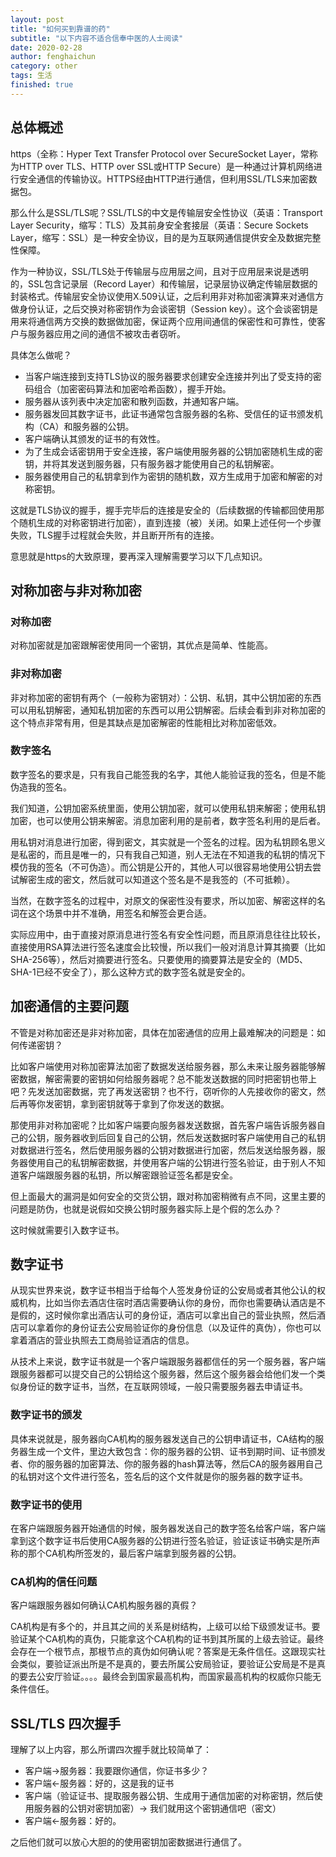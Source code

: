 ```yaml
---
layout: post
title: "如何买到靠谱的药"
subtitle: "以下内容不适合信奉中医的人士阅读"
date: 2020-02-28
author: fenghaichun
category: other
tags: 生活
finished: true
---
```



## 总体概述

https（全称：Hyper Text Transfer Protocol over SecureSocket Layer，常称为HTTP over TLS、HTTP over SSL或HTTP Secure）是一种通过计算机网络进行安全通信的传输协议。HTTPS经由HTTP进行通信，但利用SSL/TLS来加密数据包。

那么什么是SSL/TLS呢？SSL/TLS的中文是传输层安全性协议（英语：Transport Layer Security，缩写：TLS）及其前身安全套接层（英语：Secure Sockets Layer，缩写：SSL）是一种安全协议，目的是为互联网通信提供安全及数据完整性保障。

作为一种协议，SSL/TLS处于传输层与应用层之间，且对于应用层来说是透明的，SSL包含记录层（Record Layer）和传输层，记录层协议确定传输层数据的封装格式。传输层安全协议使用X.509认证，之后利用非对称加密演算来对通信方做身份认证，之后交换对称密钥作为会谈密钥（Session key）。这个会谈密钥是用来将通信两方交换的数据做加密，保证两个应用间通信的保密性和可靠性，使客户与服务器应用之间的通信不被攻击者窃听。

具体怎么做呢？

- 当客户端连接到支持TLS协议的服务器要求创建安全连接并列出了受支持的密码组合（加密密码算法和加密哈希函数），握手开始。
- 服务器从该列表中决定加密和散列函数，并通知客户端。
- 服务器发回其数字证书，此证书通常包含服务器的名称、受信任的证书颁发机构（CA）和服务器的公钥。
- 客户端确认其颁发的证书的有效性。
- 为了生成会话密钥用于安全连接，客户端使用服务器的公钥加密随机生成的密钥，并将其发送到服务器，只有服务器才能使用自己的私钥解密。
- 服务器使用自己的私钥拿到作为密钥的随机数，双方生成用于加密和解密的对称密钥。

这就是TLS协议的握手，握手完毕后的连接是安全的（后续数据的传输都回使用那个随机生成的对称密钥进行加密），直到连接（被）关闭。如果上述任何一个步骤失败，TLS握手过程就会失败，并且断开所有的连接。

意思就是https的大致原理，要再深入理解需要学习以下几点知识。

## 对称加密与非对称加密

### 对称加密
对称加密就是加密跟解密使用同一个密钥，其优点是简单、性能高。

### 非对称加密
非对称加密的密钥有两个（一般称为密钥对）：公钥、私钥，其中公钥加密的东西可以用私钥解密，通知私钥加密的东西可以用公钥解密。后续会看到非对称加密的这个特点非常有用，但是其缺点是加密解密的性能相比对称加密低效。

### 数字签名
数字签名的要求是，只有我自己能签我的名字，其他人能验证我的签名，但是不能伪造我的签名。

我们知道，公钥加密系统里面，使用公钥加密，就可以使用私钥来解密；使用私钥加密，也可以使用公钥来解密。消息加密利用的是前者，数字签名利用的是后者。

用私钥对消息进行加密，得到密文，其实就是一个签名的过程。因为私钥顾名思义是私密的，而且是唯一的，只有我自己知道，别人无法在不知道我的私钥的情况下模仿我的签名（不可伪造）。而公钥是公开的，其他人可以很容易地使用公钥去尝试解密生成的密文，然后就可以知道这个签名是不是我签的（不可抵赖）。

当然，在数字签名的过程中，对原文的保密性没有要求，所以加密、解密这样的名词在这个场景中并不准确，用签名和解签会更合适。

实际应用中，由于直接对原消息进行签名有安全性问题，而且原消息往往比较长，直接使用RSA算法进行签名速度会比较慢，所以我们一般对消息计算其摘要（比如SHA-256等），然后对摘要进行签名。只要使用的摘要算法是安全的（MD5、SHA-1已经不安全了），那么这种方式的数字签名就是安全的。

## 加密通信的主要问题
不管是对称加密还是非对称加密，具体在加密通信的应用上最难解决的问题是：如何传递密钥？

比如客户端使用对称加密算法加密了数据发送给服务器，那么未来让服务器能够解密数据，解密需要的密钥如何给服务器呢？总不能发送数据的同时把密钥也带上吧？先发送加密数据，完了再发送密钥？也不行，窃听你的人先接收你的密文，然后再等你发密钥，拿到密钥就等于拿到了你发送的数据。

那使用非对称加密呢？比如客户端要向服务器发送数据，首先客户端告诉服务器自己的公钥，服务器收到后回复自己的公钥，然后发送数据时客户端使用自己的私钥对数据进行签名，然后使用服务器的公钥对数据进行加密，然后发送给服务器，服务器使用自己的私钥解密数据，并使用客户端的公钥进行签名验证，由于别人不知道客户端跟服务器的私钥，所以解密跟验证签名都是安全。

但上面最大的漏洞是如何安全的交货公钥，跟对称加密稍微有点不同，这里主要的问题是防伪，也就是说假如交换公钥时服务器实际上是个假的怎么办？

这时候就需要引入数字证书。


## 数字证书

从现实世界来说，数字证书相当于给每个人签发身份证的公安局或者其他公认的权威机构，比如当你去酒店住宿时酒店需要确认你的身份，而你也需要确认酒店是不是假的，这时候你拿出酒店认可的身份证，酒店可以拿出自己的营业执照，然后酒店可以拿着你的身份证去公安局验证你的身份信息（以及证件的真伪），你也可以拿着酒店的营业执照去工商局验证酒店的信息。

从技术上来说，数字证书就是一个客户端跟服务器都信任的另一个服务器，客户端跟服务器都可以提交自己的公钥给这个服务器，然后这个服务器会给他们发一个类似身份证的数字证书，当然，在互联网领域，一般只需要服务器去申请证书。

###  数字证书的颁发
具体来说就是，服务器向CA机构的服务器发送自己的公钥申请证书，CA结构的服务器生成一个文件，里边大致包含：你的服务器的公钥、证书到期时间、证书颁发者、你的服务器的加密算法、你的服务器的hash算法等，然后CA的服务器用自己的私钥对这个文件进行签名，签名后的这个文件就是你的服务器的数字证书。

### 数字证书的使用

在客户端跟服务器开始通信的时候，服务器发送自己的数字签名给客户端，客户端拿到这个数字证书后使用CA服务器的公钥进行签名验证，验证该证书确实是所声称的那个CA机构所签发的，最后客户端拿到服务器的公钥。

### CA机构的信任问题
客户端跟服务器如何确认CA机构服务器的真假？

CA机构是有多个的，并且其之间的关系是树结构，上级可以给下级颁发证书。要验证某个CA机构的真伪，只能拿这个CA机构的证书到其所属的上级去验证。最终会存在一个根节点，那根节点的真伪如何确认呢？答案是无条件信任。这跟现实社会类似，要验证派出所是不是真的，要去所属公安局验证，要验证公安局是不是真的要去公安厅验证。。。。最终会到国家最高机构，而国家最高机构的权威你只能无条件信任。


## SSL/TLS 四次握手

理解了以上内容，那么所谓四次握手就比较简单了：

-  客户端->服务器：我要跟你通信，你证书多少？
-  客户端<-服务器：好的，这是我的证书
-  客户端（验证证书、提取服务器公钥、生成用于通信加密的对称密钥，然后使用服务器的公钥对密钥加密）-> 我们就用这个密钥通信吧（密文）
-  客户端<-服务器：好的。

之后他们就可以放心大胆的的使用密钥加密数据进行通信了。
